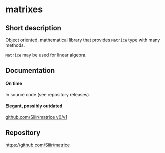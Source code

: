 # matrixes

## Short description
Object oriented, mathematical library that provides `Matrice` type with many methods.

`Matrice` may be used for linear algebra.

## Documentation
#### On time
In source code (see repository releases).
#### Elegant, possibly outdated
[github.com/Siiir/matrice v0/v1](https://pkg.go.dev/github.com/Siiir/matrice)

## Repository
https://github.com/Siiir/matrice